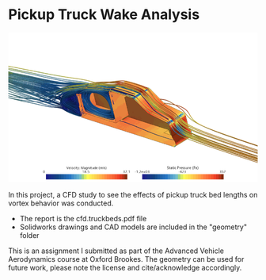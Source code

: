# Pickup Truck Wake Analysis

![Screenshot](Geometry/3dflow.png)

In this project, a CFD study to see the effects of pickup truck bed lengths on vortex behavior was conducted.
* The report is the cfd.truckbeds.pdf file
* Solidworks drawings and CAD models are included in the "geometry" folder

This is an assignment I submitted as part of the Advanced Vehicle Aerodynamics course at Oxford Brookes.
The geometry can be used for future work, please note the license and cite/acknowledge accordingly.
